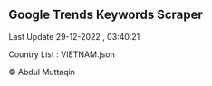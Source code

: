 

## Google Trends Keywords Scraper 
 
Last Update 29-12-2022 , 03:40:21

Country List :
VIETNAM.json



© Abdul Muttaqin 
